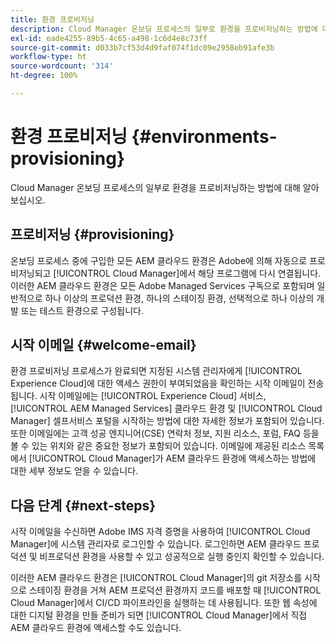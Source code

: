 ```yaml
---
title: 환경 프로비저닝
description: Cloud Manager 온보딩 프로세스의 일부로 환경을 프로비저닝하는 방법에 대해 알아보십시오.
exl-id: eade4255-89b5-4c65-a498-1c6d4e8c73ff
source-git-commit: d033b7cf53d4d9faf074f1dc09e2958eb91afe3b
workflow-type: ht
source-wordcount: '314'
ht-degree: 100%

---
```



# 환경 프로비저닝 {#environments-provisioning}

Cloud Manager 온보딩 프로세스의 일부로 환경을 프로비저닝하는 방법에 대해 알아보십시오.

## 프로비저닝 {#provisioning}

온보딩 프로세스 중에 구입한 모든 AEM 클라우드 환경은 Adobe에 의해 자동으로 프로비저닝되고 [!UICONTROL Cloud Manager]에서 해당 프로그램에 다시 연결됩니다. 이러한 AEM 클라우드 환경은 모든 Adobe Managed Services 구독으로 포함되며 일반적으로 하나 이상의 프로덕션 환경, 하나의 스테이징 환경, 선택적으로 하나 이상의 개발 또는 테스트 환경으로 구성됩니다.

## 시작 이메일 {#welcome-email}

환경 프로비저닝 프로세스가 완료되면 지정된 시스템 관리자에게 [!UICONTROL Experience Cloud]에 대한 액세스 권한이 부여되었음을 확인하는 시작 이메일이 전송됩니다. 시작 이메일에는 [!UICONTROL Experience Cloud] 서비스, [!UICONTROL AEM Managed Services] 클라우드 환경 및 [!UICONTROL Cloud Manager] 셀프서비스 포털을 시작하는 방법에 대한 자세한 정보가 포함되어 있습니다. 또한 이메일에는 고객 성공 엔지니어(CSE) 연락처 정보, 지원 리소스, 포럼, FAQ 등을 볼 수 있는 위치와 같은 중요한 정보가 포함되어 있습니다. 이메일에 제공된 리소스 목록에서 [!UICONTROL Cloud Manager]가 AEM 클라우드 환경에 액세스하는 방법에 대한 세부 정보도 얻을 수 있습니다.

## 다음 단계 {#next-steps}

시작 이메일을 수신하면 Adobe IMS 자격 증명을 사용하여 [!UICONTROL Cloud Manager]에 시스템 관리자로 로그인할 수 있습니다. 로그인하면 AEM 클라우드 프로덕션 및 비프로덕션 환경을 사용할 수 있고 성공적으로 실행 중인지 확인할 수 있습니다.

이러한 AEM 클라우드 환경은 [!UICONTROL Cloud Manager]의 git 저장소를 시작으로 스테이징 환경을 거쳐 AEM 프로덕션 환경까지 코드를 배포할 때 [!UICONTROL Cloud Manager]에서 CI/CD 파이프라인을 실행하는 데 사용됩니다. 또한 웹 속성에 대한 디지털 환경을 만들 준비가 되면 [!UICONTROL Cloud Manager]에서 직접 AEM 클라우드 환경에 액세스할 수도 있습니다.
